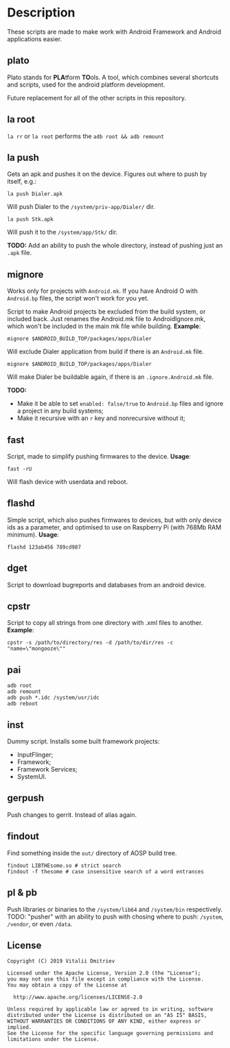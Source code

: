 # Description #

These scripts are made to make work with Android Framework and Android applications easier.

## plato ##
Plato stands for **PLA**tform **TO**ols. A tool, which combines several shortcuts and scripts, used for the android platform development.

Future replacement for all of the other scripts in this repository.

## la root ##
`la rr` or `la root` performs the `adb root && adb remount`

## la push ##
Gets an apk and pushes it on the device. Figures out where to push by itself, e.g.:
```
la push Dialer.apk
```
Will push Dialer to the `/system/priv-app/Dialer/` dir.
```
la push Stk.apk
```
Will push it to the `/system/app/Stk/` dir.

**TODO:** Add an ability to push the whole directory, instead of pushing just an `.apk` file.

## mignore ##

Works only for projects with `Android.mk`. If you have Android O with `Android.bp` files, the script won't work for you yet.

Script to make Android projects be excluded from the build system, or included back.
Just renames the Android.mk file to AndroidIgnore.mk, which won't be included in the main mk file while building.
**Example**:
```
mignore $ANDROID_BUILD_TOP/packages/apps/Dialer
```
Will exclude Dialer application from build if there is an `Android.mk` file.

```
mignore $ANDROID_BUILD_TOP/packages/apps/Dialer
```
Will make Dialer be buildable again, if there is an `.ignore.Android.mk` file.

**TODO:**
* Make it be able to set `enabled: false/true` to `Android.bp` files and ignore a project in any build systems;
* Make it recursive with an `r` key and nonrecursive without it;

## fast ##
Script, made to simplify pushing firmwares to the device.
**Usage**:
```
fast -rU
```
Will flash device with userdata and reboot.

## flashd ##
Simple script, which also pushes firmwares to devices, but with only device ids as a parameter,
and optimised to use on Raspberry Pi (with 768Mb RAM minimum).
**Usage**:
```
flashd 123ab456 789cd987
```

## dget ##
Script to download bugreports and databases from an android device.

## cpstr ##
Script to copy all strings from one directory with .xml files to another.
**Example**:
```
cpstr -s /path/to/directory/res -d /path/to/dir/res -c "name=\"mongooze\""
```

## pai ##
```
adb root
adb remount
adb push *.idc /system/usr/idc
adb reboot
```

## inst ##
Dummy script.
Installs some built framework projects:
- InputFlinger;
- Framework;
- Framework Services;
- SystemUI.

## gerpush ##
Push changes to gerrit. Instead of alias again.

## findout ##
Find something inside the `out/` directory of AOSP build tree.
```
findout LIBTHEsome.so # strict search
findout -f thesome # case insensitive search of a word entrances
```

## pl & pb ##

Push libraries or binaries to the `/system/lib64` and `/system/bin` respectively.
TODO: "pusher" with an ability to push with chosing where to push: `/system`, `/vendor`, or even `/data`.

## License ##

```
Copyright (C) 2019 Vitalii Dmitriev

Licensed under the Apache License, Version 2.0 (the "License");
you may not use this file except in compliance with the License.
You may obtain a copy of the License at

  http://www.apache.org/licenses/LICENSE-2.0

Unless required by applicable law or agreed to in writing, software
distributed under the License is distributed on an "AS IS" BASIS,
WITHOUT WARRANTIES OR CONDITIONS OF ANY KIND, either express or implied.
See the License for the specific language governing permissions and
limitations under the License.
```
